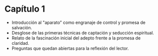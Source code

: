 # Capítulo 1

- Introducción al "aparato" como engranaje de control y promesa de salvación.
- Desglose de las primeras técnicas de captación y seducción espiritual.
- Relato de la fascinación inicial del adepto frente a la promesa de claridad.
- Preguntas que quedan abiertas para la reflexión del lector.
